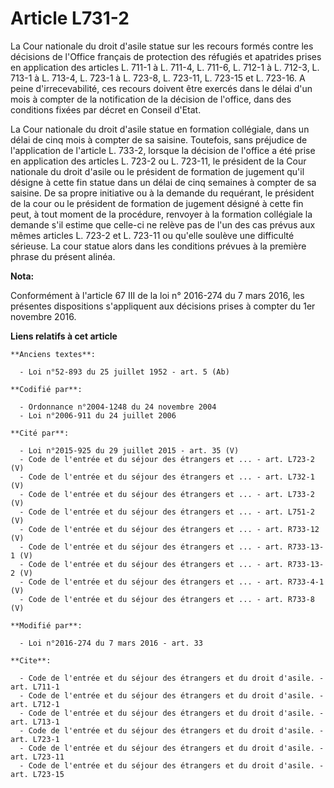 # Article L731-2

La Cour nationale du droit d'asile statue sur les recours formés contre les décisions de l'Office français de protection des
réfugiés et apatrides prises en application des articles L. 711-1 à L. 711-4, L. 711-6,  L. 712-1 à L. 712-3, L. 713-1 à L.
713-4, L. 723-1 à L. 723-8, L. 723-11, L. 723-15 et L. 723-16. A peine d'irrecevabilité, ces recours doivent être exercés
dans le délai d'un mois à compter de la notification de la décision de l'office, dans des conditions fixées par décret en
Conseil d'Etat. 

La Cour nationale du droit d'asile statue en formation collégiale, dans un délai de cinq mois à compter de sa saisine.
Toutefois, sans préjudice de l'application de l'article L. 733-2, lorsque la décision de l'office a été prise en application
des articles L. 723-2 ou L. 723-11, le président de la Cour nationale du droit d'asile ou le président de formation de
jugement qu'il désigne à cette fin statue dans un délai de cinq semaines à compter de sa saisine. De sa propre initiative ou
à la demande du requérant, le président de la cour ou le président de formation de jugement désigné à cette fin peut, à tout
moment de la procédure, renvoyer à la formation collégiale la demande s'il estime que celle-ci ne relève pas de l'un des cas
prévus aux mêmes articles L. 723-2 et L. 723-11 ou qu'elle soulève une difficulté sérieuse. La cour statue alors dans les
conditions prévues à la première phrase du présent alinéa.

**Nota:**

Conformément à l'article 67 III de la loi n° 2016-274 du 7 mars 2016, les présentes dispositions s'appliquent aux décisions
prises à compter du 1er novembre 2016.

**Liens relatifs à cet article**

	**Anciens textes**:

	  - Loi n°52-893 du 25 juillet 1952 - art. 5 (Ab)

	**Codifié par**:

	  - Ordonnance n°2004-1248 du 24 novembre 2004
	  - Loi n°2006-911 du 24 juillet 2006

	**Cité par**:

	  - Loi n°2015-925 du 29 juillet 2015 - art. 35 (V)
	  - Code de l'entrée et du séjour des étrangers et ... - art. L723-2 (V)
	  - Code de l'entrée et du séjour des étrangers et ... - art. L732-1 (V)
	  - Code de l'entrée et du séjour des étrangers et ... - art. L733-2 (V)
	  - Code de l'entrée et du séjour des étrangers et ... - art. L751-2 (V)
	  - Code de l'entrée et du séjour des étrangers et ... - art. R733-12 (V)
	  - Code de l'entrée et du séjour des étrangers et ... - art. R733-13-1 (V)
	  - Code de l'entrée et du séjour des étrangers et ... - art. R733-13-2 (V)
	  - Code de l'entrée et du séjour des étrangers et ... - art. R733-4-1 (V)
	  - Code de l'entrée et du séjour des étrangers et ... - art. R733-8 (V)

	**Modifié par**:

	  - Loi n°2016-274 du 7 mars 2016 - art. 33

	**Cite**:

	  - Code de l'entrée et du séjour des étrangers et du droit d'asile. - art. L711-1
	  - Code de l'entrée et du séjour des étrangers et du droit d'asile. - art. L712-1
	  - Code de l'entrée et du séjour des étrangers et du droit d'asile. - art. L713-1
	  - Code de l'entrée et du séjour des étrangers et du droit d'asile. - art. L723-1
	  - Code de l'entrée et du séjour des étrangers et du droit d'asile. - art. L723-11
	  - Code de l'entrée et du séjour des étrangers et du droit d'asile. - art. L723-15
